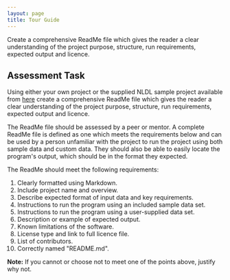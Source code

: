 ```yaml
---
layout: page
title: Tour Guide
---
```


Create a comprehensive ReadMe file which gives the reader a clear understanding of the project purpose, structure, run requirements, expected output and licence.





## Assessment Task

Using either your own project or the supplied NLDL sample project available from [here](https://github.com/digital-skills-for-researchers/example-python-project/tree/master/raw-data) create a comprehensive ReadMe file which gives the reader a clear understanding of the project purpose, structure, run requirements, expected output and licence.

The ReadMe file should be assessed by a peer or mentor. A complete ReadMe file is defined as one which meets the requirements below and can be used by a person unfamiliar with the project to run the project using both sample data and custom data. They should also be able to easily locate the program's output, which should be in the format they expected.

The ReadMe should meet the following requirements:

1. Clearly formatted using Markdown.
2. Include project name and overview.
3. Describe expected format of input data and key requirements.
4. Instructions to run the program using an included sample data set.
5. Instructions to run the program using a user-supplied data set.
6. Description or example of expected output.
7. Known limitations of the software.
8. License type and link to full licence file.
9. List of contributors.
10. Correctly named "README.md".

**Note:** If you cannot or choose not to meet one of the points above, justify why not.